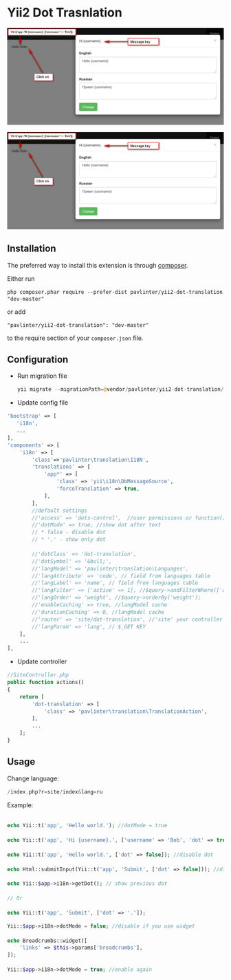 Yii2 Dot Trasnlation
======================

![Screen Shot](https://github.com/pavlinter/yii2-dot-translation/blob/master/screenshot.png?raw=true)

![Alt text](https://github.com/pavlinter/yii2-dot-translation/blob/master/screenshot.png?raw=true "Screenshot")

Installation
------------

The preferred way to install this extension is through [composer](http://getcomposer.org/download/).

Either run

```
php composer.phar require --prefer-dist pavlinter/yii2-dot-translation "dev-master"
```

or add

```
"pavlinter/yii2-dot-translation": "dev-master"
```

to the require section of your `composer.json` file.


Configuration
-------------

* Run migration file
    ```php
    yii migrate --migrationPath=@vendor/pavlinter/yii2-dot-translation/migrations
    ```

* Update config file
```php
'bootstrap' => [
   'i18n',
   ...
],
'components' => [
    'i18n' => [
        'class'=>'pavlinter\translation\I18N',
        'translations' => [
            'app*' => [
                'class' => 'yii\i18n\DbMessageSource',
                'forceTranslation' => true,
            ],
        ],
        //default settings
        //'access' => 'dots-control',  //user permissions or function(){ return true || false; }
        //'dotMode' => true, //show dot after text
        // * false - disable dot
        // * '.' - show only dot

        //'dotClass' => 'dot-translation',
        //'dotSymbol' => '&bull;',
        //'langModel' => 'pavlinter\translation\Languages',
        //'langAttribute' => 'code', // field from languages table
        //'langLabel' => 'name', // field from languages table
        //'langFilter' => ['active' => 1], //$query->andFilterWhere(['active' => 1]);
        //'langOrder' => 'weight', //$query->orderBy('weight');
        //'enableCaching' => true, //langModel cache
        //'durationCaching' => 0, //langModel cache
        //'router' => 'site/dot-translation', //'site' your controller
        //'langParam' => 'lang', // $_GET KEY
    ],
    ...
],
```
* Update controller
```php
//SiteController.php
public function actions()
{
    return [
        'dot-translation' => [
            'class' => 'pavlinter\translation\TranslationAction',
        ],
        ...
    ];
}

```

Usage
-----

Change language:
```php
/index.php?r=site/index&lang=ru
```

Example:
```php

echo Yii::t('app', 'Hello world.'); //dotMode = true

echo Yii::t('app', 'Hi {username}.', ['username' => 'Bob', 'dot' => true]); //change dotMode

echo Yii::t('app', 'Hello world.', ['dot' => false]); //disable dot

echo Html::submitInput(Yii::t('app', 'Submit', ['dot' => false])); //disable dot

echo Yii::$app->i18n->getDot(); // show previous dot

// Or

echo Yii::t('app', 'Submit', ['dot' => '.']);

```

```php
Yii::$app->i18n->dotMode = false; //disable if you use widget

echo Breadcrumbs::widget([
    'links' => $this->params['breadcrumbs'],
]);

Yii::$app->i18n->dotMode = true; //enable again
```